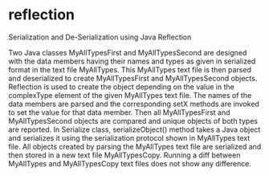 reflection
==========

Serialization and De-Serialization using Java Reflection

Two Java classes MyAllTypesFirst and MyAllTypesSecond are designed with the data members having 
their names and types as given in serialized format in the text file MyAllTypes. This MyAllTypes 
text file is then parsed and deserialized to create MyAllTypesFirst and MyAllTypesSecond objects. 
Reflection is used to create the object depending on the value in the complexType element of the 
given MyAllTypes text file. The names of the data members are parsed and the corresponding setX 
methods are invoked to set the value for that data member. Then all MyAllTypesFirst and 
MyAllTypesSecond objects are compared and unique objects of both types are reported. In Serialize 
class, serializeObject() method takes a Java object and serializes it using the serialization 
protocol shown in MyAllTypes text file. All objects created by parsing the MyAllTypes text file 
are serialized and then stored in a new text file MyAllTypesCopy. Running a diff between 
MyAllTypes and MyAllTypesCopy text files does not show any difference. 
